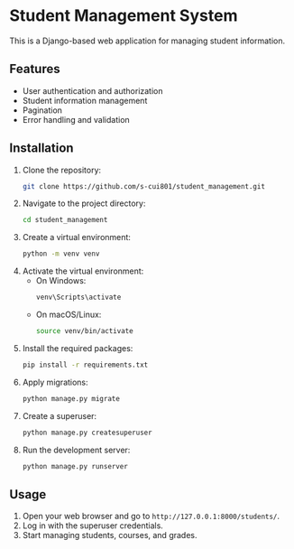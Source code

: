 # Student Management System

This is a Django-based web application for managing student information.

## Features

- User authentication and authorization
- Student information management
- Pagination
- Error handling and validation


## Installation

1. Clone the repository:
    ```bash
    git clone https://github.com/s-cui801/student_management.git
    ```
2. Navigate to the project directory:
    ```bash
    cd student_management
    ```
3. Create a virtual environment:
    ```bash
    python -m venv venv
    ```
4. Activate the virtual environment:
    - On Windows:
        ```bash
        venv\Scripts\activate
        ```
    - On macOS/Linux:
        ```bash
        source venv/bin/activate
        ```
5. Install the required packages:
    ```bash
    pip install -r requirements.txt
    ```
6. Apply migrations:
    ```bash
    python manage.py migrate
    ```
7. Create a superuser:
    ```bash
    python manage.py createsuperuser
    ```
8. Run the development server:
    ```bash
    python manage.py runserver
    ```

## Usage

1. Open your web browser and go to `http://127.0.0.1:8000/students/`.
2. Log in with the superuser credentials.
3. Start managing students, courses, and grades.


